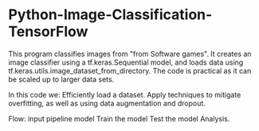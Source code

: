 # Python-Image-Classification-TensorFlow
This program classifies images from "from Software games". It creates an image classifier using a tf.keras.Sequential model, and loads data using tf.keras.utils.image_dataset_from_directory. 
The code is practical as it can be scaled up to larger data sets.

In this code we:
Efficiently load a dataset.
Apply techniques to mitigate overfitting, as well as using data augmentation and dropout.

Flow:
input pipeline
model 
Train the model
Test the model
Analysis.

